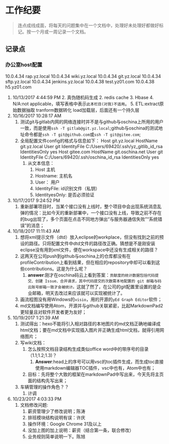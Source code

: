 # 工作纪要 #
> 连点成线成面，将每天的问题集中在一个文档中，处理好未处理好都做好标记。按一个月或一周记录一个文档。

## 记录点 ##

### 办公室host配置

10.0.4.34 rap.yz.local
10.0.4.34 wiki.yz.local
10.0.4.34 git.yz.local
10.0.4.34 sftp.yz.local
10.0.4.34 jenkins.yz.local
10.0.4.38 test.yz01.com
10.0.4.38 h5.yz01.com

1. 10/13/2017 4:44:59 PM
    2. 真伪随机码生成
    2. redis cache
    3. Hbase
    4. N/A:not applicable，填写表格中表示`此本栏目(对我)不适用`。
    5. ETL:extract原始数据抽取 tranform数据转化 load加载层，后面还有一个持久层
6. 10/16/2017 10:28:17 AM
    1. 测试git与gitlab内网的网络连接时并不是与github与oschina上所用的用户一致，而是使用`ssh -T gitlab@git.yz.local`;github与oschina的测试地址命令都是`ssh -T git@github.com`或`ssh -T git@gitee.com`;
    2. 全局配置文件config的格式与信息如下：
            Host git.yz.local
                HostName git.yz.local
                User git
                IdentityFile C:/Users/69420/.ssh/yz_gitlib_id_rsa
                IdentitiesOnly yes
            Host gitee.com
                HostName git.oschina.net
                User git
                IdentityFile C:/Users/69420/.ssh/oschina_id_rsa
                IdentitiesOnly yes
        1. 从文本信息：
            1. Host 主机
            2. Hostname: 主机名
            2. User： 用户
            3. IdentityFile: id识别文件（私钥）
            4. IdentityesOnly: 是否必须验证
5. 10/17/2017 9:24:52 PM
    1. 重新部署项目时，当某个接口没有上线时，整个项目中会出现系统消息乱弹的情况：比如今天的重新部署中，一个接口没有上线，导致之前不存在的bug出现了，多个页面在点击不同地方弹出“与服务器通信失败”“系统错误”的消息；
2. 10/18/2017 11:11:43 AM
    1. 想将xml提示文件（dtd）放入eclipse的workplace，但没有找到之前的预设的路径。只将配置文件中dtd文件的路径改正确。猜想是不是刚安装eclipse没有用到xml文件，便在workspace中还没有生成相关的路径？
    2. 这两天在公司push到github与oschina上的仓库都没有在profileContribution上看到结果，但在相应的repository中却可以看到这些contributions。这是为什么呢？
	    1. **answer**:刚才在oschina码云上看到答案：`贡献度的统计数据包括代码提交、创建 Issue、合并请求，其中代码提交的次数需本地配置的 git 邮箱与码云账号邮箱一致才会被统计。`这就了然了，在公司的git配置里设置的是企业邮箱，明天去改过来应该就可以实现被统计了。
    3. 画流程图没有用Windows的`visio`，用的开源的`yEd Graph Editor`软件；
    4. md文档编写使用Atom，开源并与github关联紧密，比起MarkdownPad2更轻量且对软件开发者更为友好；
5. 10/19/2017 1:21:39 AM
	1. 测试得出：hexo不能将引入相对路径的本地图片的md文档正确地编译成html文档；要在md文档中实现插入图片并正确生成html文档，就得引用网络图片；
	2. 写wiki文档：
    	1. 怎么按照文档目录结构生成类似office word中的带序号的目录（1.1;1.2;1.3)？
        	1. **Answer**:head上的序号可以用vsc的toc插件生成，而生成toc直接使用markdown编辑器TOC插件，vsc中也有，Atom中也有；
    	2. 目标：先将整个大致的框架在markdownPad中写出来，今天先将主页面的结构先写出来；
	3. 车辆管理的操作角色？？
    	1. 计调
2. 10/23/2017 4:03:33 PM
    1. 文档修改问题:
        1. 薪资管理少了修改说明；陈涛
        2. 排班模块结构说明有误：许庆
        3. 操作环境：Google Chrome 31及以上
        4. 没加上图的加上说明：薪资（结合第一条，联合修改）
        5. 业务规则简单说明一下。陈旭
